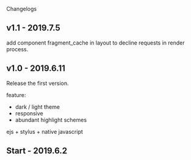 Changelogs

## v1.1 - 2019.7.5

add component fragment_cache in layout to decline requests in render process.

## v1.0 - 2019.6.11

Release the first version.

feature:
- dark / light theme
- responsive
- abundant highlight schemes

ejs + stylus + native javascript

## Start - 2019.6.2
